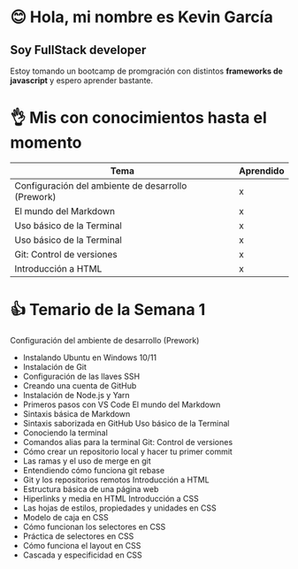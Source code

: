 # 😊 Hola, mi nombre es Kevin García
## Soy FullStack developer

Estoy tomando un bootcamp de promgración con distintos **frameworks de javascript** y espero aprender bastante.

# 👌 Mis con conocimientos hasta el momento

|Tema|Aprendido|
|----|---------|
|Configuración del ambiente de desarrollo (Prework)| x |
|El mundo del Markdown| x |
|Uso básico de la Terminal| x |
|Uso básico de la Terminal| x |
|Git: Control de versiones| x |
|Introducción a HTML| x |

# 👍 Temario de la Semana 1

Configuración del ambiente de desarrollo (Prework)
- Instalando Ubuntu en Windows 10/11
- Instalación de Git
- Configuración de las llaves SSH
- Creando una cuenta de GitHub
- Instalación de Node.js y Yarn
- Primeros pasos con VS Code
El mundo del Markdown
- Sintaxis básica de Markdown
- Sintaxis saborizada en GitHub
Uso básico de la Terminal
- ️Conociendo la terminal
- ️Comandos alias para la terminal
Git: Control de versiones
- Cómo crear un repositorio local y hacer tu primer commit
- Las ramas y el uso de merge en git
- Entendiendo cómo funciona git rebase
- Git y los repositorios remotos
Introducción a HTML
- Estructura básica de una página web
- Hiperlinks y media en HTML
Introducción a CSS
- Las hojas de estilos, propiedades y unidades en CSS
- Modelo de caja en CSS
- Cómo funcionan los selectores en CSS
- Práctica de selectores en CSS
- Cómo funciona el layout en CSS
- Cascada y especificidad en CSS
